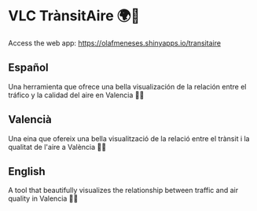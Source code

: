 # VLC TrànsitAire 🌍🚦
Access the web app: https://olafmeneses.shinyapps.io/transitaire
## Español
Una herramienta que ofrece una bella visualización de la relación entre el tráfico y la calidad del aire en Valencia 🚗💨
## Valencià
Una eina que ofereix una bella visualització de la relació entre el trànsit i la qualitat de l'aire a València 🚗💨
## English
A tool that beautifully visualizes the relationship between traffic and air quality in Valencia 🚗💨
